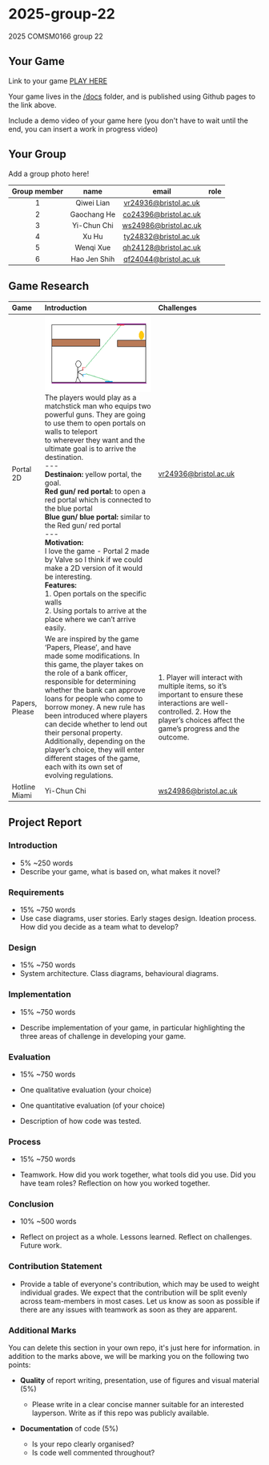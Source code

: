 # 2025-group-22
2025 COMSM0166 group 22


## Your Game

Link to your game [PLAY HERE](https://peteinfo.github.io/COMSM0166-project-template/)

Your game lives in the [/docs](/docs) folder, and is published using Github pages to the link above.

Include a demo video of your game here (you don't have to wait until the end, you can insert a work in progress video)

## Your Group

Add a group photo here!

<div align="center">

| Group member | name         | email                  |role|
| :---:   | :---:    | :---:   |:---:   |
| 1            | Qiwei Lian   | vr24936@bristol.ac.uk  |    |
| 2            | Gaochang He  | co24396@bristol.ac.uk  |    |
| 3            | Yi-Chun Chi  | ws24986@bristol.ac.uk  |    |
| 4            | Xu Hu        | ty24832@bristol.ac.uk  |    |
| 5            | Wenqi Xue    | qh24128@bristol.ac.uk  |    |
| 6            | Hao Jen Shih | qf24044@bristol.ac.uk  |    |
</div>



## Game Research
| Game | Introduction         | Challenges                  |
| :---   | :---   |:---   |
| Portal 2D            | <img src="https://github.com/UoB-COMSM0166/2025-group-22/blob/main/portal.png" width="500"><br>The players would play as a matchstick man who equips two powerful guns. They are going to use them to open portals on walls to teleport<br>to wherever they want and the ultimate goal is to arrive the destination.<br>---<br>**Destinaion:** yellow portal, the goal.<br>**Red gun/ red portal:** to open a red portal which is connected to the blue portal<br>**Blue gun/ blue portal:** similar to the Red gun/ red portal<br>---<br>**Motivation:**<br>I love the game - Portal 2 made by Valve so I think if we could make a 2D version of it would be interesting.<br>**Features:** <br>1. Open portals on the specific walls<br>2. Using portals to arrive at the place where we can’t arrive easily.   | vr24936@bristol.ac.uk  |
| Papers, Please    | We are inspired by the game ‘Papers, Please’, and have made some modifications. In this game, the player takes on the role of a bank officer, responsible for determining whether the bank can approve loans for people who come to borrow money. A new rule has been introduced where players can decide whether to lend out their personal property. Additionally, depending on the player’s choice, they will enter different stages of the game, each with its own set of evolving regulations.  | 1.	Player will interact with multiple items, so it’s important to ensure these interactions are well-controlled. 2.	How the player’s choices affect the game’s progress and the outcome. |
| Hotline Miami     | Yi-Chun Chi  | ws24986@bristol.ac.uk  |



## Project Report

### Introduction

- 5% ~250 words 
- Describe your game, what is based on, what makes it novel? 

### Requirements 

- 15% ~750 words
- Use case diagrams, user stories. Early stages design. Ideation process. How did you decide as a team what to develop? 

### Design

- 15% ~750 words 
- System architecture. Class diagrams, behavioural diagrams. 

### Implementation

- 15% ~750 words

- Describe implementation of your game, in particular highlighting the three areas of challenge in developing your game. 

### Evaluation

- 15% ~750 words

- One qualitative evaluation (your choice) 

- One quantitative evaluation (of your choice) 

- Description of how code was tested. 

### Process 

- 15% ~750 words

- Teamwork. How did you work together, what tools did you use. Did you have team roles? Reflection on how you worked together. 

### Conclusion

- 10% ~500 words

- Reflect on project as a whole. Lessons learned. Reflect on challenges. Future work. 

### Contribution Statement

- Provide a table of everyone's contribution, which may be used to weight individual grades. We expect that the contribution will be split evenly across team-members in most cases. Let us know as soon as possible if there are any issues with teamwork as soon as they are apparent. 

### Additional Marks

You can delete this section in your own repo, it's just here for information. in addition to the marks above, we will be marking you on the following two points:

- **Quality** of report writing, presentation, use of figures and visual material (5%) 
  - Please write in a clear concise manner suitable for an interested layperson. Write as if this repo was publicly available.

- **Documentation** of code (5%)

  - Is your repo clearly organised? 
  - Is code well commented throughout?
